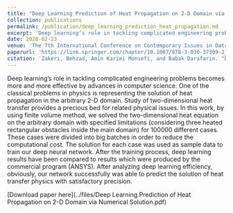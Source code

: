 ```yaml
---
title: "Deep Learning Prediction of Heat Propagation on 2-D Domain via Numerical Solution"
collection: publications
permalink: /publication/deep_learning_prediction_heat_propagation.md
excerpt: 'Deep learning’s role in tackling complicated engineering problems becomes more and more effective by advances in computer science. One of the classical problems in physics is representing the solution of heat propagation in the arbitrary 2-D domain. Study of two-dimensional heat transfer provides a precious bed for related physical issues. In this work, by using finite volume method, we solved the two-dimensional heat equation on the arbitrary domain with specified limitations (considering three heated rectangular obstacles inside the main domain) for 100000 different cases. These cases were divided into big batches in order to reduce the computational cost. The solution for each case was used as sample data to train our deep neural network. After the training process, deep learning results have been compared to results which were produced by the commercial program (ANSYS). After analyzing deep learning efficiency, obviously, our network successfully was able to predict the solution of heat transfer physics with satisfactory precision.'
date: 2020-02-23
venue: 'The 7th International Conference on Contemporary Issues in Data Science'
paperurl: 'https://link.springer.com/chapter/10.1007/978-3-030-37309-2_13'
citation: 'Zakeri, Behzad, Amin Karimi Monsefi, and Babak Darafarin. "Deep learning prediction of heat propagation on 2-d domain via numerical solution." Data Science: From Research to Application. Springer International Publishing, 2020.'
---
```

Deep learning’s role in tackling complicated engineering problems becomes more and more effective by advances in computer science. One of the classical problems in physics is representing the solution of heat propagation in the arbitrary 2-D domain. Study of two-dimensional heat transfer provides a precious bed for related physical issues. In this work, by using finite volume method, we solved the two-dimensional heat equation on the arbitrary domain with specified limitations (considering three heated rectangular obstacles inside the main domain) for 100000 different cases. These cases were divided into big batches in order to reduce the computational cost. The solution for each case was used as sample data to train our deep neural network. After the training process, deep learning results have been compared to results which were produced by the commercial program (ANSYS). After analyzing deep learning efficiency, obviously, our network successfully was able to predict the solution of heat transfer physics with satisfactory precision.

[Download paper here](../files/Deep Learning Prediction of Heat Propagation on 2-D Domain via Numerical Solution.pdf)
